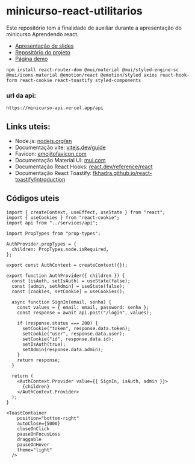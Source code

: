 # minicurso-react-utilitarios

Este repositório tem a finalidade de auxiliar durante a apresentação do minicurso Aprendendo react.

- [Apresentação de slides](https://bpluscombr-my.sharepoint.com/:p:/g/personal/samuel_fitzlaff_bplus_com_br/EV9B6HSWI2pOnUiQl0WJnRcBnGE9BO6KpH0YVRFmtjj79A?e=2498U2)
- [Repositório do projeto](https://github.com/SamuelTobiasFitzlaff/minicurso-react)
- [Página demo](https://minicurso.fitzlaff.com/)

```
npm install react-router-dom @mui/material @mui/styled-engine-sc @mui/icons-material @emotion/react @emotion/styled axios react-hook-form react-cookie react-toastify styled-components
```

### url da api: 
```
https://minicurso-api.vercel.app/api
```

## Links uteis:
- Node.js: [nodejs.org/en](https://nodejs.org/en)
- Documentação vite: [vitejs.dev/guide](https://vitejs.dev/guide/)
- Favicon: [emojitofavicon.com](https://emojitofavicon.com/)
- Documentação Material UI: [mui.com](https://mui.com/)
- Documentação React Hooks: [react.dev/reference/react](https://react.dev/reference/react)
- Documentação React Toastify: [fkhadra.github.io/react-toastify/introduction](https://fkhadra.github.io/react-toastify/introduction/)

## Códigos uteis

```
import { createContext, useEffect, useState } from "react";
import { useCookies } from "react-cookie";
import api from "../services/api";

import PropTypes from "prop-types";

AuthProvider.propTypes = {
  children: PropTypes.node.isRequired,
};

export const AuthContext = createContext({});

export function AuthProvider({ children }) {
  const [isAuth, setIsAuth] = useState(false);
  const [admin, setAdmin] = useState(false);
  const [cookies, setCookie] = useCookies();

  async function SignIn(email, senha) {
    const values = { email: email, password: senha };
    const response = await api.post("/login", values);

    if (response.status === 200) {
      setCookie("token", response.data.token);
      setCookie("user", response.data.user);
      setCookie("id", response.data.id);
      setIsAuth(true);
      setAdmin(response.data.admin);
    }
    return response;
  }

  return (
    <AuthContext.Provider value={{ SignIn, isAuth, admin }}>
      {children}
    </AuthContext.Provider>
  );
}
```

```
<ToastContainer
    position="bottom-right"
    autoClose={5000}
    closeOnClick
    pauseOnFocusLoss
    draggable
    pauseOnHover
    theme="light"
  />
```
